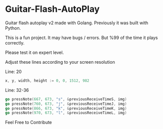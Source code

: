 # Guitar-Flash-AutoPlay

Guitar flash autoplay v2 made with Golang. Previously it was built with Python.

This is a fun project. It may have bugs / errors. But %99 of the time it plays correctly.

Please test it on expert level.

Adjust these lines according to your screen resolution

Line: 20

```go
x, y, width, height := 0, 0, 1512, 982
```

Line: 32-36

```go
go pressNote(667, 673, "s", &previousReceiveTimeS, img)
go pressNote(760, 673, "j", &previousReceiveTimeJ, img)
go pressNote(866, 673, "k", &previousReceiveTimeK, img)
go pressNote(970, 673, "l", &previousReceiveTimeL, img)
```


Feel Free to Contribute
